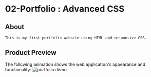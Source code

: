 # 02-Portfolio : Advanced CSS

## About 
```
This is my first portfolio website using HTML and responsive CSS.

```

## Product Preview

The following animation shows the web application's appearance and functionality:
![portfolio demo](assets/demo.gif)
